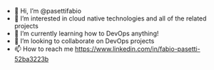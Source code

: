 - 👋 Hi, I’m @pasettifabio
- 👀 I’m interested in cloud native technologies and all of the related projects
- 🌱 I’m currently learning how to DevOps anything!
- 💞️ I’m looking to collaborate on DevOps projects
- 📫 How to reach me https://www.linkedin.com/in/fabio-pasetti-52ba3223b

<!---
pasettifabio/pasettifabio is a ✨ special ✨ repository because its `README.md` (this file) appears on your GitHub profile.
You can click the Preview link to take a look at your changes.
--->
